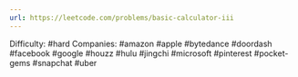 ```yaml
---
url: https://leetcode.com/problems/basic-calculator-iii
---
```


Difficulty: #hard
Companies: #amazon #apple #bytedance #doordash #facebook #google #houzz #hulu #jingchi #microsoft #pinterest #pocket-gems #snapchat #uber
